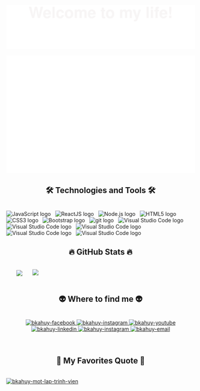 ![](svg/welcome.svg)
<!-- bkahuy -->
<a href="#" target="_blank">
  <img src="svg/tida.svg" width="1200" alt="tida-official" />
</a>

<h2 align="center">🛠 Technologies and Tools 🛠</h2>
<br>
<!-- https://simpleicons.org/ -->
<span><img src="https://img.shields.io/badge/JavaScript-282C34?logo=javascript&logoColor=F7DF1E" alt="JavaScript logo" title="JavaScript" height="25" /></span>
&nbsp;
<span><img src="https://img.shields.io/badge/ReactJS-282C34?logo=react&logoColor=61DAFB" alt="ReactJS logo" title="ReactJS" height="25" /></span>
&nbsp;
<span><img src="https://img.shields.io/badge/Node.js-282C34?logo=node.js&logoColor=00F200" alt="Node.js logo" title="Node.js" height="25" /></span>
&nbsp;
<span><img src="https://img.shields.io/badge/HTML5-282C34?logo=html5&logoColor=E34F26" alt="HTML5 logo" title="HTML5" height="25" /></span>
&nbsp;
<span><img src="https://img.shields.io/badge/CSS3-282C34?logo=css3&logoColor=1572B6" alt="CSS3 logo" title="CSS3" height="25" /></span>
&nbsp;
<span><img src="https://img.shields.io/badge/Bootstrap-282C34?logo=bootstrap&logoColor=7952B3" alt="Bootstrap logo" title="Bootstrap" height="25" /></span>
&nbsp;
<span><img src="https://img.shields.io/badge/git-282C34?logo=git&logoColor=F05032" alt="git logo" title="git" height="25" /></span>
&nbsp;
<span><img src="https://img.shields.io/badge/VS%20Code-282C34?logo=visual-studio-code&logoColor=007ACC" alt="Visual Studio Code logo" title="Visual Studio Code" height="25" /></span>
&nbsp;
<span><img src="https://img.shields.io/badge/Java-282C34?logo=visual-studio-code&logoColor=007ACC" alt="Visual Studio Code logo" title="Visual Studio Code" height="25" /></span>
&nbsp;
<span><img src="https://img.shields.io/badge/C Sharp-282C34?logo=c-sharp&logoColor=007ACC" alt="Visual Studio Code logo" title="Visual Studio Code" height="25" /></span>
&nbsp;
<span><img src="https://img.shields.io/badge/C++-282C34?logo=cplusplus&logoColor=007ACC" alt="Visual Studio Code logo" title="Visual Studio Code" height="25" /></span>
&nbsp;
<span><img src="https://img.shields.io/badge/SQL Server-282C34?logo=&logoColor=007ACC" alt="Visual Studio Code logo" title="Visual Studio Code" height="25" /></span>
&nbsp;

<br>
<h2 align="center">🔥 GitHub Stats 🔥</h2>
<!-- https://github.com/anuraghazra/github-readme-stats -->
<br>
<div align=center>
  <a href="#" title="tida-tr">
    <img width="315" align="center" src="https://github-readme-stats.vercel.app/api/top-langs/?username=tida-tr&hide=c%23,powershell,Mathematica,Ruby,Objective-C,Objective-C%2b%2b,Cuda&title_color=61dafb&text_color=ffffff&icon_color=61dafb&bg_color=20232a&langs_count=8&layout=compact&border_color=61dafb&hide_border=true" />
  </a>
  <a href="#" title="tida-tr">
    <img align="right" width="434" src="https://github-readme-stats.vercel.app/api?username=tida-tr&show_icons=true&theme=react&border_color=61dafb&hide_border=true&rank_icon=github&include_all_commits=true" />
  </a>
</div>

<br>
<h2 align="center">👽 Where to find me 👽</h2>
<br>
<!-- https://icons8.com -->
<div align="center">
  <a href="https://facebook.com/bk.huy204" target="blank">
    <img src="https://img.icons8.com/bubbles/100/000000/facebook-new.png" alt="bkahuy-facebook" />
  </a>
  <a href="https://www.tiktok.com/@bk.huy204" target="blank">
    <img src="https://img.icons8.com/bubbles/100/000000/tiktok.png" alt="bkahuy-instagram" />
  </a>
  <a href="https://www.youtube.com/@buikhachuy8479" target="blank">
    <img src="https://img.icons8.com/bubbles/100/000000/youtube-squared.png" alt="bkahuy-youtube" />
  </a>
  <a href="https://www.linkedin.com/in/bui-huy-171865187/" target="blank">
    <img src="https://img.icons8.com/bubbles/100/000000/linkedin.png" alt="bkahuy-linkedin" />
  </a>
  <a href="https://www.instagram.com/bk.huy204/" target="blank">
    <img src="https://img.icons8.com/bubbles/100/000000/instagram.png" alt="bkahuy-instagram" />
  </a>
  <a href="buikhachuy003@gmail.com" target="top">
    <img src="https://img.icons8.com/bubbles/100/000000/apple-mail.png" alt="bkahuy-email" />
  </a>
</div>

<br>


<br>
<h2 align="center">📑 My Favorites Quote 📑</h2>
<br>
<a href="#" target="_blank">
  <img src="svg/bkahuy_quotes.svg" width="846" height="150" alt="bkahuy-mot-lap-trinh-vien" />
</a>
